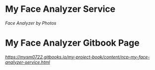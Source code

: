 # My Face Analyzer Service
###### Face Analyzer by Photos

# My Face Analyzer Gitbook Page
###### https://mysm0722.gitbooks.io/my-project-book/content/ncp-my-face-analyzer-service.html
